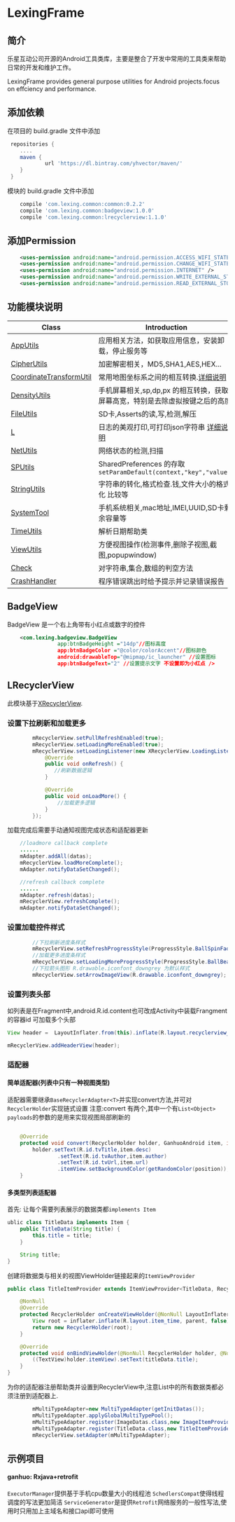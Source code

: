 # LexingFrame

## 简介
乐星互动公司开源的Android工具类库，主要是整合了开发中常用的工具类来帮助日常的开发和维护工作。

LexingFrame provides general purpose utilities for Android projects.focus on effciency and performance.

## 添加依赖
在项目的 build.gradle 文件中添加
```gradle
 repositories {
    ....
    maven {
            url 'https://dl.bintray.com/yhvector/maven/'
    }
 }
```

模块的 build.gradle 文件中添加
```gradle
    compile 'com.lexing.common:common:0.2.2'
    compile 'com.lexing.common:badgeview:1.0.0'
    compile 'com.lexing.common:lrecyclerview:1.1.0'
```

## 添加Permission
```xml
    <uses-permission android:name="android.permission.ACCESS_WIFI_STATE"/>
    <uses-permission android:name="android.permission.CHANGE_WIFI_STATE"/>
    <uses-permission android:name="android.permission.INTERNET" />
    <uses-permission android:name="android.permission.WRITE_EXTERNAL_STORAGE" />
    <uses-permission android:name="android.permission.READ_EXTERNAL_STORAGE" />
```


## 功能模块说明
Class | Introduction 
------ | ------ 
[AppUtils](https://github.com/amosbake/LexingFrame/blob/master/common/src/main/java/com/lexing/common/utils/AppUtils.java) | 应用相关方法，如获取应用信息，安装卸载，停止服务等 
[CipherUtils](https://github.com/amosbake/LexingFrame/blob/master/common/src/main/java/com/lexing/common/utils/CipherUtils.java) | 加密解密相关，MD5,SHA1,AES,HEX... 
[CoordinateTransformUtil](https://github.com/amosbake/LexingFrame/blob/master/common/src/main/java/com/lexing/common/utils/CoordinateTransformUtil.java) | 常用地图坐标系之间的相互转换.[详细说明](https://github.com/wandergis/coordtransform)
[DensityUtils](https://github.com/amosbake/LexingFrame/blob/master/common/src/main/java/com/lexing/common/utils/DensityUtils.java)|手机屏幕相关,sp,dp,px 的相互转换，获取屏幕高宽，特别是去除虚拟按键之后的高度
[FileUtils](https://github.com/amosbake/LexingFrame/blob/master/common/src/main/java/com/lexing/common/utils/FileUtils.java) | SD卡,Asserts的读,写,检测,解压
[L](https://github.com/amosbake/LexingFrame/blob/master/common/src/main/java/com/lexing/common/assist/L.java) | 日志的美观打印,可打印json字符串 [详细说明]( https://github.com/ZhaoKaiQiang/KLog)
[NetUtils](https://github.com/amosbake/LexingFrame/blob/master/common/src/main/java/com/lexing/common/utils/NetUtils.java)|网络状态的检测,扫描
[SPUtils](https://github.com/amosbake/LexingFrame/blob/master/common/src/main/java/com/lexing/common/utils/SPUtils.java) | SharedPreferences 的存取 `setParamDefault(context,"key","value")`
[StringUtils](https://github.com/amosbake/LexingFrame/blob/master/common/src/main/java/com/lexing/common/utils/StringUtils.java) | 字符串的转化,格式检查.钱,文件大小的格式化 比较等
[SystemTool](https://github.com/amosbake/LexingFrame/blob/master/common/src/main/java/com/lexing/common/utils/SystemTool.java) | 手机系统相关,mac地址,IMEI,UUID,SD卡剩余容量等
[TimeUtils](https://github.com/amosbake/LexingFrame/blob/master/common/src/main/java/com/lexing/common/utils/TimeUtils.java) | 解析日期帮助类
[ViewUtils](https://github.com/amosbake/LexingFrame/blob/master/common/src/main/java/com/lexing/common/utils/ViewUtils.java) | 方便视图操作(检测事件,删除子视图,截图,popupwindow)
[Check](https://github.com/amosbake/LexingFrame/blob/master/common/src/main/java/com/lexing/common/assist/Check.java) | 对字符串,集合,数组的判空方法
[CrashHandler](https://github.com/amosbake/LexingFrame/blob/master/common/src/main/java/com/lexing/common/assist/CrashHandler.java) | 程序错误跳出时给予提示并记录错误报告

## BadgeView
BadgeView 是一个右上角带有小红点或数字的控件
```xml
    <com.lexing.badgeview.BadgeView
                app:btnBadgeHeight ="14dp"//图标高度
                app:btnBadgeColor ="@color/colorAccent"//图标颜色
                android:drawableTop="@mipmap/ic_launcher" //设置图标
                app:btnBadgeText="2" //设置提示文字 不设置即为小红点 />
```

## LRecyclerView 
此模块基于[XRecyclerView](https://github.com/jianghejie/XRecyclerView).

### 设置下拉刷新和加载更多
```java
        mRecyclerView.setPullRefreshEnabled(true);
        mRecyclerView.setLoadingMoreEnabled(true);
        mRecyclerView.setLoadingListener(new XRecyclerView.LoadingListener() {
            @Override
            public void onRefresh() {
               //刷新数据逻辑
            }

            @Override
            public void onLoadMore() {
                //加载更多逻辑
            }
        });
```
加载完成后需要手动通知视图完成状态和适配器更新
```java
    //loadmore callback complete
    ......
    mAdapter.addAll(datas);
    mRecyclerView.loadMoreComplete();
    mAdapter.notifyDataSetChanged();

    //refresh callback complete
    ......
    mAdapter.refresh(datas);
    mRecyclerView.refreshComplete();
    mAdapter.notifyDataSetChanged();
```

### 设置加载控件样式

```java
        //下拉刷新进度条样式
        mRecyclerView.setRefreshProgressStyle(ProgressStyle.BallSpinFadeLoader;
        //加载更多进度条样式
        mRecyclerView.setLoadingMoreProgressStyle(ProgressStyle.BallBeat);
        //下拉箭头图形 R.drawable.iconfont_downgrey 为默认样式
        mRecyclerView.setArrowImageView(R.drawable.iconfont_downgrey);
```  


### 设置列表头部
如列表是在Fragment中,android.R.id.content也可改成Activity中装载Frangment的容器id 
可加载多个头部
```java
View header =  LayoutInflater.from(this).inflate(R.layout.recyclerview_header, (ViewGroup)findViewById(android.R.id.content),false);

mRecyclerView.addHeaderView(header);
```

### 适配器
#### 简单适配器(列表中只有一种视图类型)
适配器需要继承`BaseRecyclerAdapter<T>`并实现convert方法,并可对`RecyclerHolder`实现链式设置
注意:convert 有两个,其中一个有`List<Object> payloads`的参数的是用来实现视图局部刷新的
```java

    @Override
    protected void convert(RecyclerHolder holder, GanhuoAndroid item, int position, boolean isScrolling) {
        holder.setText(R.id.tvTitle,item.desc)
                .setText(R.id.tvAuthor,item.author)
                .setText(R.id.tvUrl,item.url)
                .itemView.setBackgroundColor(getRandomColor(position));
    }
```
#### 多类型列表适配器
首先: 让每个需要列表展示的数据类都`implements Item`
```java
ublic class TitleData implements Item {
    public TitleData(String title) {
        this.title = title;
    }

    String title;
}
```
创建将数据类与相关的视图ViewHolder链接起来的`ItemViewProvider`
```java
public class TitleItemProvider extends ItemViewProvider<TitleData, RecyclerHolder> {

    @NonNull
    @Override
    protected RecyclerHolder onCreateViewHolder(@NonNull LayoutInflater inflater, @NonNull ViewGroup parent) {
        View root = inflater.inflate(R.layout.item_time, parent, false);
        return new RecyclerHolder(root);
    }

    @Override
    protected void onBindViewHolder(@NonNull RecyclerHolder holder, @NonNull TitleData titleData) {
        ((TextView)holder.itemView).setText(titleData.title);
    }
}
```
为你的适配器注册帮助类并设置到RecyclerView中,注意List中的所有数据类都必须注册到适配器上.
```java
        mMultiTypeAdapter=new MultiTypeAdapter(getInitDatas());
        mMultiTypeAdapter.applyGlobalMultiTypePool();
        mMultiTypeAdapter.register(ImageDatas.class,new ImageItemProvider());
        mMultiTypeAdapter.register(TitleData.class,new TitleItemProvider());
        mRecyclerView.setAdapter(mMultiTypeAdapter);
```

## 示例项目
#### ganhuo:  Rxjava+retrofit
`ExecutorManager`提供基于手机cpu数量大小的线程池
`SchedlersCompat`使得线程调度的写法更加简洁
`ServiceGenerator`是提供`Retrofit`网络服务的一般性写法,使用时只用加上主域名和接口api即可使用

